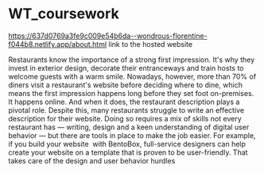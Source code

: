 # WT_coursework
https://637d0769a3fe9c009e54b6da--wondrous-florentine-f044b8.netlify.app/about.html link to the hosted website

Restaurants know the importance of a strong first impression. It's why they invest in exterior design, decorate their entranceways and train hosts to welcome guests with a warm smile. Nowadays, however, more than 70% of diners visit a restaurant's website before deciding where to dine, which means the first impression happens long before they set foot on-premises. It happens online. And when it does, the restaurant description plays a pivotal role. Despite this, many restaurants struggle to write an effective description for their website. Doing so requires a mix of skills not every restaurant has — writing, design and a keen understanding of digital user behavior — but there are tools in place to make the job easier. For example, if you build your website  with BentoBox, full-service designers can help create your website on a template that is proven to be user-friendly. 
That takes care of the design and user behavior hurdles
